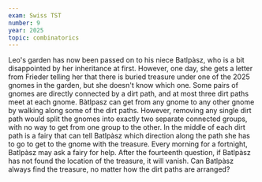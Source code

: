```yaml
---
exam: Swiss TST
number: 9
year: 2025
topic: combinatorics
---
```


Leo's garden has now been passed on to his niece Batlpàsz,
who is a bit disappointed by her inheritance at first.
However, one day, she gets a letter from Frieder telling her that there is buried
treasure under one of the $2025$ gnomes in the garden, but she doesn't know which one.
Some pairs of gnomes are directly connected by a dirt path,
and at most three dirt paths meet at each gnome.
Bàtlpasz can get from any gnome to any other gnome by walking along some of the dirt paths.
However, removing any single dirt path would split the gnomes into exactly
two separate connected groups, with no way to get from one group to the other.
In the middle of each dirt path is a fairy that can tell Batlpàsz which direction
along the path she has to go to get to the gnome with the treasure.
Every morning for a fortnight, Batlpàsz may ask a fairy for help.
After the fourteenth question, if Batlpàsz has not found the location of the treasure,
it will vanish. Can Batlpàsz always find the treasure, no matter how the dirt paths are arranged?
